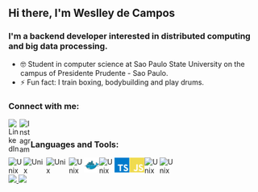 ## Hi there, I'm Weslley de Campos 

### I'm a backend developer interested in distributed computing and big data processing.

- 🤓 Student in computer science at Sao Paulo State University on the campus of Presidente Prudente - Sao Paulo.
- ⚡ Fun fact: I train boxing, bodybuilding and play drums.


### Connect with me:


[<img align="left" alt="LinkedIn" width="22px" src="https://cdn.jsdelivr.net/npm/simple-icons@v3/icons/linkedin.svg" />][linkedin]
[<img align="left" alt="Instagram" width="22px" src="https://cdn.jsdelivr.net/npm/simple-icons@v3/icons/instagram.svg" />][instagram]


<br />

### Languages and Tools:

<img align="left" alt="Unix" width="30px" src="https://raw.githubusercontent.com/deekshithsn/DeekshithSN/master/Tools_icons/linux.png" />
<img align="left" alt="Unix" width="45px" src="https://raw.githubusercontent.com/deekshithsn/DeekshithSN/master/Tools_icons/shell.jpg" />
<img align="left" alt="Unix" width="45px" src="https://raw.githubusercontent.com/deekshithsn/DeekshithSN/master/Tools_icons/git.png" />
<img align="left" alt="Unix" width="30px" src="https://raw.githubusercontent.com/deekshithsn/DeekshithSN/master/Tools_icons/github.png" />
<img align="left" alt="Unix" width="30px" src="https://raw.githubusercontent.com/devicons/devicon/master/icons/docker/docker-original.svg" />
<img align="left" alt="Unix" width="30px" src="https://raw.githubusercontent.com/deekshithsn/DeekshithSN/master/Tools_icons/aws.png" />
<img align="left" alt="Unix" width="30px" src="https://raw.githubusercontent.com/devicons/devicon/master/icons/typescript/typescript-plain.svg" />
<img align="left" alt="Unix" width="30px" src="https://raw.githubusercontent.com/devicons/devicon/master/icons/javascript/javascript-plain.svg" />
<img align="left" alt="Unix" width="30px" src="https://camo.githubusercontent.com/0d0b642c6918dcb2adef8b62fdaf78feeeda786dffc73543d61de07b7ca5daab/68747470733a2f2f63646e2e69636f6e73636f75742e636f6d2f69636f6e2f667265652f706e672d3531322f6e6f64652d6a732d312d313137343933352e706e67" />
<img align="left" alt="Unix" width="30px" src="https://cdn.jsdelivr.net/npm/simple-icons@3.13.0/icons/go.svg" />





<br />
<br />

 <div>
  <a href="https://github.com/https://github.com/weslley543">
  <img height="180em" src="https://github-readme-stats.vercel.app/api?username=weslley543&show_icons=true&theme=&include_all_commits=true&count_private=true"/>
  <img height="180em" src="https://github-readme-stats.vercel.app/api/top-langs/?username=weslley543&layout=compact&langs_count=7"/>
</div>
 

[instagram]: https://www.linkedin.com/in/weslley-campos-58405b161/
[linkedin]: https://www.instagram.com/weslleyeumesmo/
